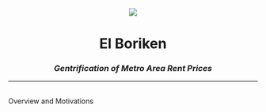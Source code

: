 <!DOCTYPE html>
<div class="container">
  <div align="center">
  <img src="https://i.etsystatic.com/15035580/r/il/1c651d/1640700777/il_500x500.1640700777_7txm.jpg">
  <div class="text-block">
    <h1> El Boriken</h1>
    <em><h3>Gentrification of Metro Area Rent Prices</h3></em>
    <hr/>
  </div>
</div>
<br>
Overview and Motivations
